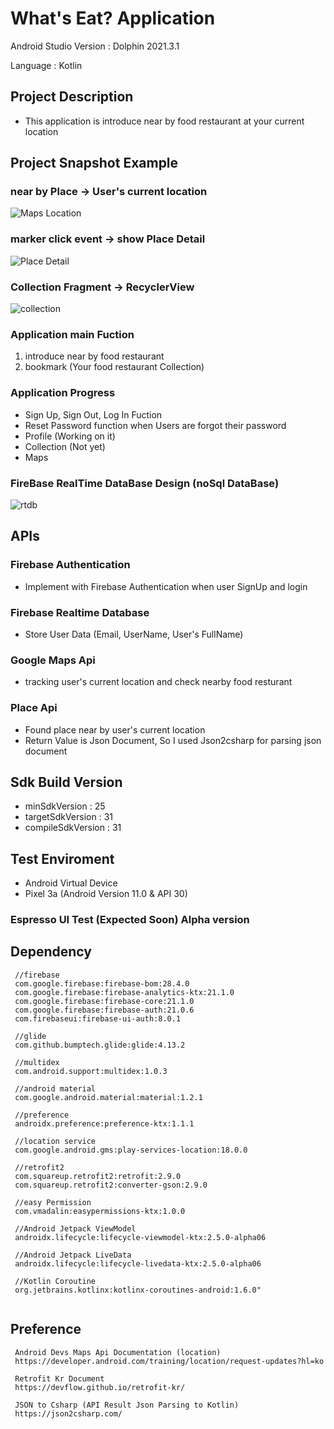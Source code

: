 # What's Eat? Application
 Android Studio Version : Dolphin 2021.3.1
 
 Language : Kotlin
 
## Project Description 
 - This application is introduce near by food restaurant at your current location 
 
## Project Snapshot Example

### near by Place -> User's current location 
![Maps Location](https://user-images.githubusercontent.com/74421057/143890681-21abab98-976c-44d6-811a-b1fef5c9bfb2.png)

### marker click event -> show Place Detail
![Place Detail](https://user-images.githubusercontent.com/74421057/144457716-072d53cf-5a3d-4867-8d43-49d5c9d16b43.png)

### Collection Fragment -> RecyclerView 
![collection](https://user-images.githubusercontent.com/74421057/145036116-3a52fbc0-a7db-49ea-805e-8065a95e91c6.png)

### Application main Fuction 
 1. introduce near by food restaurant 
 2. bookmark (Your food restaurant Collection)

### Application Progress
 - Sign Up, Sign Out, Log In Fuction
 - Reset Password function when Users are forgot their password 
 - Profile (Working on it) 
 - Collection (Not yet)
 - Maps 

### FireBase RealTime DataBase Design (noSql DataBase)

 ![rtdb](https://user-images.githubusercontent.com/74421057/145072849-9cac85e6-1f86-4d23-aa16-e6845399b550.png)

## APIs
 ### Firebase Authentication
  - Implement with Firebase Authentication when user SignUp and login 
 ### Firebase Realtime Database 
  - Store User Data (Email, UserName, User's FullName)
 ### Google Maps Api
  - tracking user's current location and check nearby food resturant
 
 ### Place Api
  - Found place near by user's current location 
  - Return Value is Json Document, So I used Json2csharp for parsing json document 

## Sdk Build Version
 - minSdkVersion : 25
 - targetSdkVersion : 31
 - compileSdkVersion : 31

## Test Enviroment
 - Android Virtual Device 
 - Pixel 3a (Android Version 11.0 & API 30)
 
 ### Espresso UI Test (Expected Soon) Alpha version
 
## Dependency
```
 //firebase
 com.google.firebase:firebase-bom:28.4.0
 com.google.firebase:firebase-analytics-ktx:21.1.0
 com.google.firebase:firebase-core:21.1.0
 com.google.firebase:firebase-auth:21.0.6
 com.firebaseui:firebase-ui-auth:8.0.1
 
 //glide
 com.github.bumptech.glide:glide:4.13.2
 
 //multidex
 com.android.support:multidex:1.0.3
 
 //android material 
 com.google.android.material:material:1.2.1
 
 //preference 
 androidx.preference:preference-ktx:1.1.1
 
 //location service
 com.google.android.gms:play-services-location:18.0.0 
 
 //retrofit2
 com.squareup.retrofit2:retrofit:2.9.0
 com.squareup.retrofit2:converter-gson:2.9.0
 
 //easy Permission
 com.vmadalin:easypermissions-ktx:1.0.0

 //Android Jetpack ViewModel
 androidx.lifecycle:lifecycle-viewmodel-ktx:2.5.0-alpha06

 //Android Jetpack LiveData
 androidx.lifecycle:lifecycle-livedata-ktx:2.5.0-alpha06

 //Kotlin Coroutine
 org.jetbrains.kotlinx:kotlinx-coroutines-android:1.6.0" 
 
```

## Preference
```
 Android Devs Maps Api Documentation (location)
 https://developer.android.com/training/location/request-updates?hl=ko
 
 Retrofit Kr Document 
 https://devflow.github.io/retrofit-kr/
 
 JSON to Csharp (API Result Json Parsing to Kotlin)
 https://json2csharp.com/
```
 

